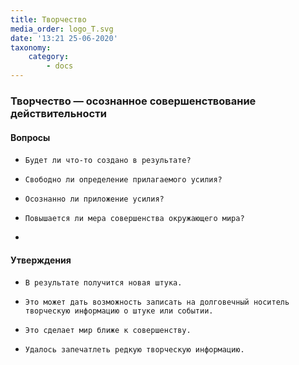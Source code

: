 ```yaml
---
title: Творчество
media_order: logo_T.svg
date: '13:21 25-06-2020'
taxonomy:
    category:
        - docs
---
```


### Творчество — осознанное совершенствование действительности

#### Вопросы

*     Будет ли что-то создано в результате?
*     Свободно ли определение прилагаемого усилия?
*     Осознанно ли приложение усилия?
*     Повышается ли мера совершенства окружающего мира?
*
#### Утверждения

*     В результате получится новая штука.
*     Это может дать возможность записать на долговечный носитель творческую информацию о штуке или событии.
*     Это сделает мир ближе к совершенству.
*     Удалось запечатлеть редкую творческую информацию.
